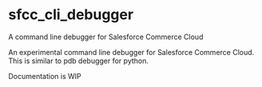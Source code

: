 # sfcc_cli_debugger
A command line debugger for Salesforce Commerce Cloud

An experimental command line debugger for Salesforce Commerce Cloud. This is similar to pdb debugger for python.

Documentation is WIP
